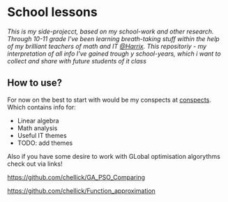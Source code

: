 # School lessons

*This is my side-projecct, based on my school-work and other research.
Through 10-11 grade I've been learning breath-taking stuff within the help of my brilliant teachers of math and IT [@Harrix](https://github.com/Harrix).
This repositoriy - my interpretation of all info I've gained trough y school-years, which i want to collect and share with future students of it class*

## How to use?

For now on the best to start with would be my conspects at [conspects](https://github.com/chellick/School_lessons/tree/main/info/conspects). Which contains info for:

* Linear algebra
* Math analysis
* Useful IT themes
* TODO: add themes

Also if you have some desire to work with GLobal optimisation algorythms check out via links!

https://github.com/chellick/GA_PSO_Comparing

https://github.com/chellick/Function_approximation
